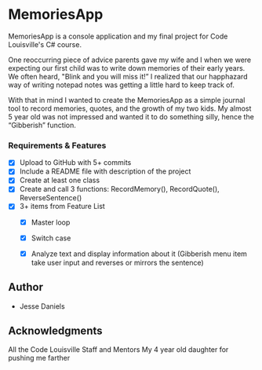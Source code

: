 # MemoriesApp

MemoriesApp is a console application and my final project for Code Louisville's C# course.

One reoccurring piece of advice parents gave my wife and I when we were expecting our first child was to write down memories of their early years. We often heard, "Blink and you will miss it!” I realized that our happhazard way of writing notepad notes was getting a little hard to keep track of.

With that in mind I wanted to create the MemoriesApp as a simple journal tool to record memories, quotes, and the growth of my two kids. My almost 5 year old was not impressed and wanted it to do something silly, hence the “Gibberish” function.  

### Requirements & Features

 - [x] Upload to GitHub with 5+ commits
 - [x] Include a README file with description of the project
 - [x] Create at least one class  
 - [x] Create and call 3 functions: RecordMemory(), RecordQuote(), ReverseSentence()
 - [x] 3+ items from Feature List
    - [x] Master loop
    - [x] Switch case
    - [x] Analyze text and display information about it (Gibberish menu item take user input and reverses or mirrors the sentence)


## Author

* Jesse Daniels  

## Acknowledgments

All the Code Louisville Staff and Mentors
My 4 year old daughter for pushing me farther
